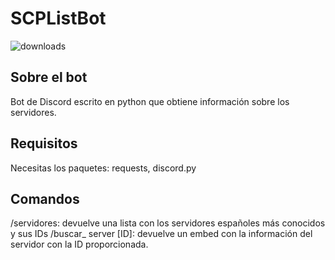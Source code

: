 # SCPListBot
![downloads](https://img.shields.io/github/downloads/SrSisco/RainbowRun/total?style=for-the-badge)

## Sobre el bot
Bot de Discord escrito en python que obtiene información sobre los servidores.

## Requisitos
Necesitas los paquetes: requests, discord.py

## Comandos
/servidores: devuelve una lista con los servidores españoles más conocidos y sus IDs
/buscar_ server [ID]: devuelve un embed con la información del servidor con la ID proporcionada.
